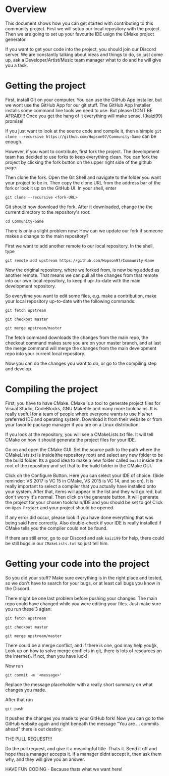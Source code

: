 # Overview

This document shows how you can get started with contributing to this community project.
First we will setup our local repository with the project.
Then we are going to set up your favourite IDE usign the CMake project generator.

If you want to get your code into the project, you should join our Discord server.
We are constantly talking about ideas and things to do, so just come up, ask
a Developer/Artist/Music team manager what to do and he will give you a task.

# Getting the project

First, install Git on your computer. You can use the GitHub App installer, but
we wont use the GitHub App for our git stuff. The GitHub App Installer installs
some command line tools we need to use. But please DONT BE AFRAID!!! Once you
get the hang of it everything will make sense, I(kaizi99) promise!

If you just want to look at the source code and compile it, then a simple
`git clone --recursive https://github.com/Hopson97/Community-Game` can be enough.

However, if you want to contribute, first fork the project. The development team has
decided to use forks to keep everything clean. You can fork the project by
clicking the fork button on the upper right side of the github page.

Then clone the fork. Open the Git Shell and navigate to the folder you want
your project to be in. Then copy the clone URL from the address bar of the fork
or look it up on the GitHub UI. In your shell, enter

`git clone --recursive <fork-URL>`

Git should now download the fork. After it downloaded, change the the current
directory to the repository's root:

`cd Community-Game`

There is only a slight problem now: How can we update our fork if someone makes
a change to the main repository?

First we want to add another remote to our local repository. In the shell,
type

`git remote add upstream https://github.com/Hopson97/Community-Game`

Now the original repository, where we forked from, is now being added as another
remote. That means we can pull all the changes from that remote into our own
local repository, to keep it up-.to-date with the main development repository.

So everytime you want to edit some files, e.g. make a contribution, make your
local repository up-to-date with the following commands:

`git fetch upstream`

`git checkout master`

`git merge upstream/master`


The fetch command downloads the changes from the main repo, the checkout command
makes sure you are on your master branch, and at last the merge command will merge
the changes from the main development repo into your current local repository.

Now you can do the changes you want to do, or go to the compiling step and develop.

# Compiling the project

First, you have to have CMake. CMake is a tool to generate project files for
Visual Studio, CodeBlocks, GNU Makefile and many more toolchains. It is really useful for
a team of people where everyone wants to use his/her preferred IDE and operating
system. Download it from their website or from your favorite package manager if
you are on a Linux distribution.

If you look at the repository, you will see a CMakeLists.txt file. It will tell
CMake on how it should generate the project files for your IDE.

Go on and open the CMake GUI. Set the source path to the path where the CMakeLists.txt
is inside(the repository root) and select any new folder to be the build folder.
Its a good idea to make a new folder called `build` inside the root of the repository
and set that to the build folder in the CMake GUI.

Click on the Configure Button. Here you can select your IDE of choice.
(Side reminder: VS 2017 is VC 15 in CMake, VS 2015 is VC 14, and so on). It is really important to select a compiler
that you actually have installed onto your system.
After that, items will appear in the list and they will go red,
but don't worry it's normal. Then click on the generate button.
It will generate the project for your chosen toolchain/IDE and you should be
set to go! Click on `Open Project` and your project should be opened.

If any error did occur, please look if you have done everything that was being said
here correctly. Also double-check if your IDE is really installed if CMake tells
you the compiler could not be found.

If there are still error, go to our Discord and ask `kaizi99` for help, there
could be still bugs in our `CMakeLists.txt` so just tell him.

# Getting your code into the project

So you did your stuff? Make sure everything is in the right place and tested, so
we don't have to search for your bugs, or at least call bugs you know in the
Discord.

There might be one last problem before pushing your changes: The main repo could
have changed while you were editing your files. Just make sure you run these 3 agian:

`git fetch upstream`

`git checkout master`

`git merge upstream/master`

There could be a merge conflict, and if there is one, god may help you(jk, Look up
on how to solve merge conflicts in git, there is lots of resources on the internet).
If not, then you have luck!

Now run

`git commit -m '<message>'`

Replace the message placeholder with a really
short summary on what changes you made.

After that run

`git push`

It pushes the changes you made to your GitHub fork! Now you can go to the GitHub
website again and right beneath the message "You are ... commits ahead" there is
out destiny:

THE PULL REQUEST!!!

Do the pull request, and give it a meaningful title. Thats it. Send it off and
hope that a manager accepts it. If a manager didnt accept it, then ask them why,
and they will give you an answer.

HAVE FUN CODING - Because thats what we want here!
